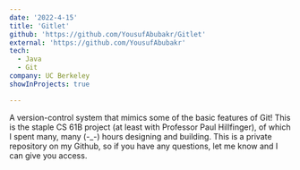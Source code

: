 ```yaml
---
date: '2022-4-15'
title: 'Gitlet'
github: 'https://github.com/YousufAbubakr/Gitlet'
external: 'https://github.com/YousufAbubakr'
tech:
  - Java
  - Git
company: UC Berkeley
showInProjects: true

---
```


A version-control system that mimics some of the basic features of Git! This is the staple CS 61B project (at least with Professor Paul Hillfinger), of which I spent many, many (-_-) hours designing and building. This is a private repository on my Github, so if you have any questions, let me know and I can give you access.
